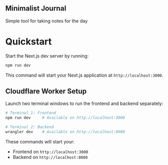 ## Minimalist Journal

Simple tool for taking notes for the day

# Quickstart

Start the Next.js dev server by running:

```bash Terminal
npm run dev
```

This command will start your Next.js application at `http://localhost:3000`.

## Cloudflare Worker Setup

Launch two terminal windows to run the frontend and backend separately:

```bash Terminal
# Terminal 1: Frontend
npm run dev     # Available on http://localhost:3000

# Terminal 2: Backend
wrangler dev    # Available on http://localhost:8080
```

These commands will start your:

- Frontend on `http://localhost:3000`
- Backend on `http://localhost:8080`
